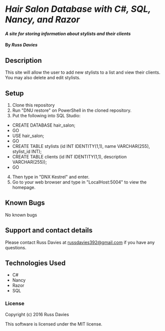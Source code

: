 # _Hair Salon Database with C#, SQL, Nancy, and Razor_

#### _A site for storing information about stylists and their clients_

#### By _**Russ Davies**_

## Description

This site will allow the user to add new stylists to a list and view their clients. You may also delete and edit stylists.

## Setup

 1. Clone this repository
 2. Run "DNU restore" on PowerShell in the cloned repository.
 3. Put the following into SQL Studio:
 * CREATE DATABASE hair_salon;
 * GO
 * USE hair_salon;
 * GO
 * CREATE TABLE stylists (id INT IDENTITY(1,1), name VARCHAR(255), stylist_id INT);
 * CREATE TABLE clients (id INT IDENTITY(1,1), description VARCHAR(255));
 * GO
 4. Then type in "DNX Kestrel" and enter.
 5. Go to your web browser and type in "LocalHost:5004" to view the homepage.

## Known Bugs
No known bugs

## Support and contact details
Please contact Russ Davies at russdavies392@gmail.com if you have any questions.

## Technologies Used
* C#
* Nancy
* Razor
* SQL

### License
Copyright (c) 2016 Russ Davies

This software is licensed under the MIT license.
